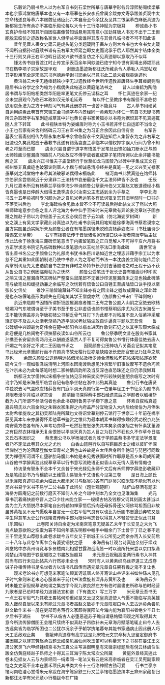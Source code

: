<!-- { "loadSidebar": true } -->
　　乐毅论乃扇书后人以为右军自书刻石梁世所摹与唐摹字形各异淳熙秘阁续梁摹本也余家鸿堂帖唐摹本也又有一本唐摹在长安李氏曾属余跋亦文寿承跋盖贞观中太宗命禇遂良等摹六本赐魏征诸臣此六本自唐至今余犹及见其二恨梁摹白麻纸真迹为新都吴生所有余亦不甚临乐毅论每以大令十三行洛神赋为宗极耳 
　　栁诚悬小书玄真护命经不知其所自因临畵像赞知诚悬用其笔意小加劲耳唐人书无不出于二王但能脱去临仿之迹故称名家世人但学兰亭面谁得其皮与其骨凡临书者不可不知此语 
　　昔年见晋人畵女史箴云是虎头笔分类题箴附于畵左方则大令书也大令书女史箴不闻所自据孙过庭续书谱有云右军太师箴岂即女史而讹承于后人耶然其字结体全类十三行则又非王右军也暇日适发兴欲书遂复仿之不见真迹聊以意取乃不似耳 
　　锺太传书自晋渡江时止传宣示表百余年间玅迹已绝宁知今世有索靖出师颂耶此书在檇李项子京家故是甲观 
　　谢惠连墨迹新都汪氏所藏余令人摹勒入鸿堂帖观其字形用笔全是宋高宗书岂德寿学谢书耶余以己意书此二章未尝规摹谢迹也 
　　黄涪翁云大字无适瘗鹤铭小字无过遗教经今世所传遗教直唐经生手耳瘗鹤则陶隐居书山谷学之余为缩为小楷偶失此帖遂以黄庭笔法书之 
　　昔人以瘗鹤为陶隐居书谓与华阳帖相类然华阳是率更笔文氏停云误标之耳 
　　怀仁真迹在余家一纪余未尝展观今乃临石本政如汉元杀毛延寿 
　　每以怀仁圣教序书有蹊径不甚临仿欲用虞永法为之方于碑刻习气有异此册亦其一也苦不能竟耳 
　　古人摹书用硬黄自运用绢素此卷首有宋徽宗金书缥字与内景经同一黄素知为怀仁一笔自书无疑书苑所云杂取碑字右军剧迹咸萃其中非也黄长睿书家黄狐亦以书苑为据恨其不见真迹辄随人言下转耳 
　　此书视陕本特为姿媚唐时称为小玉书若非怀仁自运即不当命之小王也吾家有宋舍利塔碑云习王右军书集之为习正合余因此自信有会 
　　右军告墓表宝晋斋刻相传为智永集右军书余曾临智永千文真迹知后人集智永为之非右军之旧迹也久矣此帖应于蕃教书此遂有错落岂直兰亭临本以僧权押字误入行间为曾不知老之将至而已耶 
　　虞永兴尝自谓于道字有悟盖于发笔处出锋如抽刀断水正与颜太师锥画沙屋漏痕同趣前人巧处故应不傅学虞者辄成算子笔阵所诃以此余非能书能解之耳 
　　虞永兴正书惟夫子庙堂碑行于世至如龙马图赞乃以碑中字集成其文在柳州集非真虞迹也破邪论则唐人小楷与栁诚悬清凈经并是真笔一见之义兴吴光禄家虽摹刻之鸿堂帖中未尽其法破邪论偶得宋榻临此 
　　禇河南书此赞真迹在馆师韩宗伯家余尝借观近于分隶非二王法禇书哀册最佳千文孟法师碑皆不及也 
　　壬辰九月过嘉禾所见有禇摹兰亭徐季海少林诗颜鲁公祭豪州伯父文藁赵文敏道德经小楷皆真墨也是日仲醇大借得王逸季虞永兴汝南公主志适到余为手摹之 
　　学李北海书五十五年矣初时专习颇为近之自见米老运笔多有诋诃辄复忘其旧学然时一□书亦不落吴兴后也 
　　李北海碑帖余见数本皆不全不可读最后得此帖文义了然以大照禅师碑笔意参合临之昔人评北海为书中仙手至宋时米元章微有异论姜尧章赵子固亦踵之惟赵子昂以为宗极盖子云太玄必俟后世子云如此（仿北海娑罗树碑） 
　　新安之溪上有吴太学家藏此诗真迹以为杜甫书余玩其用笔知是徐季海真书蔡君谟宗之虽方实圆虽劲实婉所未及颜鲁公者在有笔墨蹊径未脱欧虞禇薛姿态耳（书杜庙诗少陵谒玄元皇帝） 
　　右军有拨镫法传于晋唐诸名家所谓口诀手授者南唐李后主犹传此法余于徐季海三藏碑悟笔意当于内擫留笔取之正自觅解人不可得辛亥六月将书方正学求忠书院记先临碑数种以发笔思内以玉枕兰亭法□季海此碑 
　　唐世官诰皆出善书名公之手颜鲁公为礼部尚书犹书朱巨川诰如近世之埋志非藉手宗工以为孝慈不足其重如此国朝制诰乃使中书舍人为之写轴而书法一本沈度姜立刚何能传后余两掌制词及先太史诰欲自书之忽有非时之命持节长沙封吉藩颁诰之时王程于迈不获从鲁公自书之例因临频帖为之怃然 
　　颜鲁公受笔法于张长史尝有锥画沙印印泥之喻又谓之屋漏痕然其碑帖严整蚕头鼠尾郎不无锥沙印泥屋漏痕未之见也独此碑落笔与放笔处和缓挺劲兼之余临写之次恍若有悟鲁公曰自锺王至虞陆皆口诀手授以至张长史信矣 
　　锥沙三喻皆喻藏锋不知出锋亦有之因出锋之遒故成藏锋之浑此碑是也东坡偃笔虽形类颜失在用笔矣其学王僧虔亦然（仿颜鲁公书宋广平碑侧帖） 
　　余近来临颜书因悟所谓折钗股屋漏痕者惟二王有之鲁公直入山阴之室绝去欧禇轻媚习气东坡谓诗至于子美书至于鲁公非虚语也颜书惟蔡明远序尤为沉古米海岳一生不能彷佛盖亦为学唐初禇公书稍乏骨气耳灯下为此都不对帖虽不至入俗苐神采璀璨即是不及古人处渐老渐熟乃造平淡米老犹隔尘敢自许逼真乎题以志吾愧 
　　鲁公碑版中兴颂最为奇伟余在楚中祁阳令以榻本进因作歌刻石记之以其字形颇大临成此卷便是几格间物不须扶藜夜读如山谷所云也 
　　鲁公祭季明文昔在殷尚书家其孙携至长安留余斋两月无以酬直遂落贾人手不复可得矣鲁公书惟行体最佳绝去唐人纤媚之气余好之不减二王因临书识之 
　　因观颜鲁公田神功八关斋会记拟其笔意书此经米元章重颜行而不许颜真书故无楷行世亦是缺陷张长史郎官壁记乃狂草之筑基也 
　　余既失颜鲁公送蔡明远帖借米帖及杨少师合浦散帖乞花帖洛阳帖遂欲焚砚今又作一观如张泽端清明上河图本因南渡后想见汴京繁华旧事故摩写不遗余巧若在汴京未必为此每落笔时想二家神情风韵所及当反深也直恐珠还之日仍添我懒耳 
　　新都汪太学儒仲以宋榻争坐位帖见示神采奕奕字形较陕刻差肥余临写之次时有讹字乃知是米海岳所临尝自记有临争坐帖在浙中此殆其真迹 
　　鲁公行书在唐贤中独脱去习气盖欧虞禇薛皆有门庭平淡天真颜行第一伯肇年侄工于书征余为颜书真具眼者漫尔背临以塞其请 
　　颜清臣书深得蔡中郎石经遗意后之学颜者以觚棱斩截为入门所谓不参活句者也余此书窃附鲁男子学栁下惠之意 
　　怀素自叙帖真迹嘉典项氏以六百金购之朱锦衣家朱得之内府盖严分宜物没入大内后给侯伯为月俸朱太尉希孝旋收之其初吴郡陆完所藏也文待诏曾摹刻停云馆行于世奈二十年前在檇李获见真本年来亦屡得怀素他草书鉴赏之惟此为最本朝素书鲜得宗趣徐武功祝京兆张南安莫方伯各有所入丰考功亦得一班然狂恠怒张失其本矣余谓张旭之有怀素犹董源之有巨然衣钵相承无复余恨皆以平淡天真为旨人目之为狂乃不狂也久不作草今日临文氏石本因识之 
　　蔡忠惠公书以学杨凝式者为胜于学颜盖蔡书多守定法学景度者乃不定法此卷其众尤之尤也 
　　白香山琵琶行以自写羁臣怨士之绪以彼旷怀深悟惮悦岂为沦落摩登伽女湿青衫之泪也山谷故是白太传后身所作艳词与琵琶行同致犹为禅德所诃谓不止堕驴胎马腹此书始是未见秀铁面时所作耶原是吾乡朱司成所藏山谷他书学醉素独此规摹章草以行书意写流艳语正似香山以无情人落有情痴也 
　　待访录有智永不全本千又余昔于宋光禄见永师千文后有禾师押字薛绝彭收藏印及是笔绝彭书乃令穰欲以王维雪山易智永千丈语也今见第三卷 
　　是日海上顾氏以米襄阳真迹见视余为临此大都米家书与赵吴兴各有门庭吴兴临米辄不能似有以也吴兴书易学米书不易学二公书品于此辨矣（题壮观楚辞） 
　　陆俨山祭酒有题宋海岳方圆庵记之前数行磨灭不知何人补之今越中刻本乃全文也见淮海集 
　　光元章书沉着痛快直夺晋人之□少壮未能立家一一规模古帖及钱穆父诃其刻画太甚当以势为主乃大悟脱尽本家笔自出机轴如禅家悟后拆肉还母拆骨还父呵佛骂祖面目非故虽苏黄相见不无气慑晚年自言无一点右军俗气良有以也比为乐圃书志遒劲奔轶又是平生得意笔太史公作信陵君传蔡中郎为限仲弓志皆以得意人不轻赞誉正似此书耳（乐圃帖） 
　　此卷阳关诗自余定为米南宫笔意无疑盖乙未年于长安见之未为飞鳬点破意欲购之空橐为窘不知何年落东明穆中翰手中翰余门下士曾于丁巳之春不远三千里走吴山荐慰出此卷求跋今五年矣又于新城王长公所见之而余亦再入长安前后二十八年与此卷乍离乍合有婆娑铜狄之感 
　　米海岳有壮观台诗真迹余刻于续戏鸿堂帖中亦真州诗竟与多景楼南北相望甘露海岳庵皆一时以流所托米尝以京口拟潇湘楚山清晓图于铁瓮城取之书畵故当超耳 
　　米元章云祝融高坐两行素书入神其前尚有四行未见此帖共六行然亦未全也 
　　宋时有人以黄素织乌丝界道三丈成卷诫子孙相传待书足名世者方以请书凡四传而遇元章元章自任腕有羲之鬼不复让也 
　　观米老论书亦可想见米家笔法顾其诃诋唐人终非笃论山谷评米书如仲繇未见孔子时气象则米老未必心服盖米于前代书法盘旋甚深非苏黄所及也 
　　米海岳云少时未能立家但规摹法帖谓之集古字今观九歌良然左方有伯时畵畵史所称与伯时经营九歌者是已伯时孝经力追锺法宣和谱（下有逸文）写三万字 
　　米元章云吾书无一点王右军俗气乃其收王畧帖何珍重如是又云见文皇真迹使人气慑不能临写真英雄欺人哉然自唐以来未有能过元章书者虽赵文敏亦于元章叹服曰今人去古远矣余尝见赵文敏作米书一册在吏部司务蒋行义家颇得襄阳法今海内能为襄阳书者绝少辛丑七夕后书于湖庄 
　　学书不从临古人必堕恶道苏子瞻自谓悬帖壁间观之所取得其大意今所流传醉僧图王会稽尺牍终不似真赵子昂欲补未元章海月赋落笔辄止曰今人去古远矣皆为临学所困也二公犹尔况余子乎朝学执笔暮夸其能书家通病止园此册人巧天工悉敌观止矣 
　　曹娥碑真迹卷有高宗跋是北宋物元文宗命柯九思鉴定御府书畵因赐之以旌其劳赵承旨题云如亲见吕仙闻吹玉笛可以称量天下之书矣在娄江王文肃公家灵飞六甲经锺绍京书为玉真公主写进御明皇有宋徽宗标题后有倪云林虞伯生跋全仿黄庭经赵子昂师之十得其三耳海宁陈太常次公所藏 
　　黄庭外景经真迹此卷未见据友人云与内景经同一绢素同一笔法又有云是宋高宗临者在吴江吴宪副家顾恺之女史箴不全本在嘉禾项氏其书类大令十三行洛神赋古劲可爱 
　　行书兰亭序禇河南临澄心堂帋米元章跋在海宁陈家鈌三行又兰亭禇临墨迹绢本王弇州家藏复归新都汪太学有米元章小行楷跋今在广陵 
